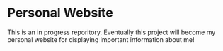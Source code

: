 # Personal Website

This is an in progress reporitory. Eventually this project will become my personal website for displaying important information about me!
